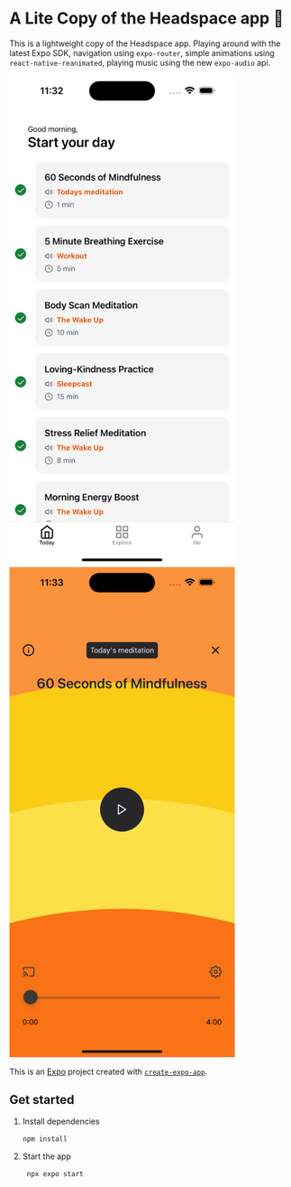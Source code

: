 # A Lite Copy of the Headspace app 👋

This is a lightweight copy of the Headspace app. Playing around with the latest Expo SDK, navigation using `expo-router`, simple animations using `react-native-reanimated`, playing music using the new `expo-audio` api.

<img src="./assets/images/screenshot-homepage.png" alt="screenshot of the homepage" width="400" />
<img src="./assets/images/screenshot-music.png" alt="screenshot of the music screen" width="400" />

This is an [Expo](https://expo.dev) project created with [`create-expo-app`](https://www.npmjs.com/package/create-expo-app).

## Get started

1. Install dependencies

   ```bash
   npm install
   ```

2. Start the app

   ```bash
    npx expo start
   ```
